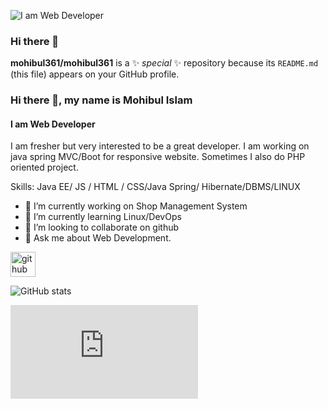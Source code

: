 ![I am Web Developer](https://scontent.fdac31-1.fna.fbcdn.net/v/t1.6435-9/89778048_1060797114297199_2174080615232569344_n.jpg?_nc_cat=106&ccb=1-5&_nc_sid=09cbfe&_nc_ohc=xNwnTqts8pwAX_Sk7Z5&_nc_ht=scontent.fdac31-1.fna&oh=00_AT-qn69GVTYYzPPKzNS6yu1Zcb39zaqr0bZknEp-BzSzMg&oe=6286704D)
### Hi there 👋


**mohibul361/mohibul361** is a ✨ _special_ ✨ repository because its `README.md` (this file) appears on your GitHub profile.
### Hi there 👋, my name is Mohibul Islam
#### I am Web Developer

I am fresher but very interested to be a great developer. I am working on java spring MVC/Boot for responsive website. Sometimes I also do PHP oriented project.

Skills: Java EE/ JS / HTML / CSS/Java Spring/ Hibernate/DBMS/LINUX

- 🔭 I’m currently working on Shop Management System 
- 🌱 I’m currently learning Linux/DevOps 
- 👯 I’m looking to collaborate on github 
- 💬 Ask me about Web Development. 


[<img src='https://cdn.jsdelivr.net/npm/simple-icons@3.0.1/icons/github.svg' alt='github' height='40'>](https://github.com/https://github.com/mohibul361/mohibul361/edit/main/README.md)  

![GitHub stats](https://github-readme-stats.vercel.app/api?username=https://github.com/mohibul361/mohibul361/edit/main/README.md&show_icons=true)  

![Profile views](https://gpvc.arturio.dev/https://github.com/mohibul361/mohibul361/edit/main/README.md)  


